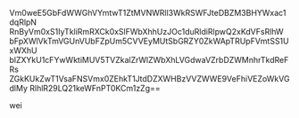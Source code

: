 Vm0weE5GbFdWWGhVYmtwT1ZtMVNWRll3WkRSWFJteDBZM3BHYWxac1dqRlpN
RnByVm0xS1IyTkliRmRXCk0xSlFWbXhhUzJOc1duRldiRlpwQ2xKdVFsRlhW
bFpXWlVkTmVGUnVUbFZpUm5CVVEyMUtSbGRZY0ZkWApTRUpFVmtSS1UxWXhU
blZXYkU1cFYwWktiMUV5TVZkalZrWlZWbXhLVGdwaVZrbDZWMnhrTkdReFRs
ZGkKUkZwT1VsaFNSVmx0ZEhkT1JtdDZXWHBzVVZWWE9VeFhiVEZoWkVGdlMy
RlhlR29LQ21keWFnPT0KCm1zZg==

wei